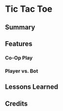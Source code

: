 # Tic Tac Toe
## Summary
## Features
### Co-Op Play
### Player vs. Bot
## Lessons Learned
## Credits
